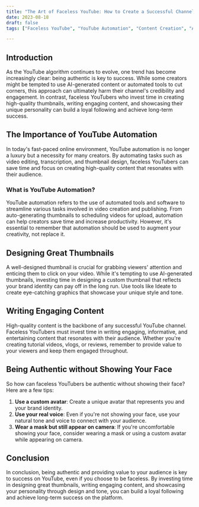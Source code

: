 ```yaml
---
title: "The Art of Faceless YouTube: How to Create a Successful Channel without Showing Your Face, with the Help of YouTube Automation"
date: 2023-08-18
draft: false
tags: ["Faceless YouTube", "YouTube Automation", "Content Creation", "Authenticity", "Thumbnail Design"]

---
```


## Introduction

As the YouTube algorithm continues to evolve, one trend has become increasingly clear: being authentic is key to success. While some creators might be tempted to use AI-generated content or automated tools to cut corners, this approach can ultimately harm their channel's credibility and engagement. In contrast, faceless YouTubers who invest time in creating high-quality thumbnails, writing engaging content, and showcasing their unique personality can build a loyal following and achieve long-term success.

## The Importance of YouTube Automation

In today's fast-paced online environment, YouTube automation is no longer a luxury but a necessity for many creators. By automating tasks such as video editing, transcription, and thumbnail design, faceless YouTubers can save time and focus on creating high-quality content that resonates with their audience.

### What is YouTube Automation?

YouTube automation refers to the use of automated tools and software to streamline various tasks involved in video creation and publishing. From auto-generating thumbnails to scheduling videos for upload, automation can help creators save time and increase productivity. However, it's essential to remember that automation should be used to augment your creativity, not replace it.

## Designing Great Thumbnails

A well-designed thumbnail is crucial for grabbing viewers' attention and enticing them to click on your video. While it's tempting to use AI-generated thumbnails, investing time in designing a custom thumbnail that reflects your brand identity can pay off in the long run. Use tools like Ideate to create eye-catching graphics that showcase your unique style and tone.

## Writing Engaging Content

High-quality content is the backbone of any successful YouTube channel. Faceless YouTubers must invest time in writing engaging, informative, and entertaining content that resonates with their audience. Whether you're creating tutorial videos, vlogs, or reviews, remember to provide value to your viewers and keep them engaged throughout.

## Being Authentic without Showing Your Face

So how can faceless YouTubers be authentic without showing their face? Here are a few tips:

1. **Use a custom avatar**: Create a unique avatar that represents you and your brand identity.
2. **Use your real voice**: Even if you're not showing your face, use your natural tone and voice to connect with your audience.
3. **Wear a mask but still appear on camera**: If you're uncomfortable showing your face, consider wearing a mask or using a custom avatar while appearing on camera.

## Conclusion

In conclusion, being authentic and providing value to your audience is key to success on YouTube, even if you choose to be faceless. By investing time in designing great thumbnails, writing engaging content, and showcasing your personality through design and tone, you can build a loyal following and achieve long-term success on the platform.